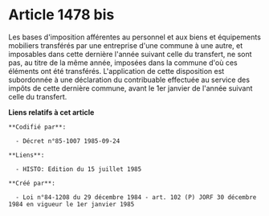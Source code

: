 # Article 1478 bis

Les bases d'imposition afférentes au personnel et aux biens et équipements mobiliers transférés par une entreprise d'une
commune à une autre, et imposables dans cette dernière l'année suivant celle du transfert, ne sont pas, au titre de la même
année, imposées dans la commune d'où ces éléments ont été transférés. L'application de cette disposition est subordonnée à
une déclaration du contribuable effectuée au service des impôts de cette dernière commune, avant le 1er janvier de l'année
suivant celle du transfert.

**Liens relatifs à cet article**

	**Codifié par**:

	  - Décret n°85-1007 1985-09-24

	**Liens**:

	  - HISTO: Edition du 15 juillet 1985

	**Créé par**:

	  - Loi n°84-1208 du 29 décembre 1984 - art. 102 (P) JORF 30 décembre 1984 en vigueur le 1er janvier 1985
